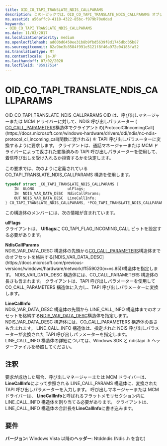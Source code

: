 ```yaml
---
title: OID_CO_TAPI_TRANSLATE_NDIS_CALLPARAMS
description: このトピックでは、OID_CO_TAPI_TRANSLATE_NDIS_CALLPARAMS オブジェクト識別子 (OID) について説明します。
ms.assetid: a56affc9-4118-4322-85bc-f979b70e0dad
keywords:
- OID_CO_TAPI_TRANSLATE_NDIS_CALLPARAMS
ms.date: 11/03/2017
ms.localizationpriority: medium
ms.openlocfilehash: ad60bd6450ee31b8b9fbd5639f8d1745dbd35b87
ms.sourcegitcommit: 82a9be3b3584f991e5121f8f46a972e04185fa52
ms.translationtype: MT
ms.contentlocale: ja-JP
ms.lasthandoff: 07/02/2020
ms.locfileid: "85917514"
---
```

# <a name="oid_co_tapi_translate_ndis_callparams"></a>OID_CO_TAPI_TRANSLATE_NDIS_CALLPARAMS

OID_CO_TAPI_TRANSLATE_NDIS_CALLPARAMS OID は、呼び出しマネージャーまたは MCM ドライバーに対して、NDIS 呼び出しパラメーター ( [CO_CALL_PARAMETERS](https://docs.microsoft.com/previous-versions/windows/hardware/network/ff545384(v=vs.85))構造体でクライアントの[ProtocolClIncomingCall](https://docs.microsoft.com/windows-hardware/drivers/ddi/ndis/nc-ndis-protocol_cl_incoming_call)関数に渡される) を TAPI 呼び出しパラメーターに変換するように要求します。 クライアントは、通話マネージャーまたは MCM ドライバーによって返された変換済みの TAPI 呼び出しパラメーターを使用して、着信呼び出しを受け入れるか拒否するかを決定します。

この要求では、次のように定義されている CO_TAPI_TRANSLATE_NDIS_CALLPARAMS 構造を使用します。

```c++
typedef struct _CO_TAPI_TRANSLATE_NDIS_CALLPARAMS {
    IN  ULONG               ulFlags;
    IN  NDIS_VAR_DATA_DESC  NdisCallParams;
    OUT NDIS_VAR_DATA_DESC  LineCallInfo;
} CO_TAPI_TRANSLATE_NDIS_CALLPARAMS, *PCO_TAPI_TRANSLATE_NDIS_CALLPARAMS;
```

この構造体のメンバーには、次の情報が含まれています。

**ulFlags**  
クライアントは、 **Ulflags**に CO_TAPI_FLAG_INCOMING_CALL ビットを設定する必要があります。

**NdisCallParams**  
NDIS_VAR_DATA_DESC 構造体の先頭から[CO_CALL_PARAMETERS](https://docs.microsoft.com/previous-versions/windows/hardware/network/ff545384(v=vs.85))構造体までのオフセットを格納する[NDIS_VAR_DATA_DESC](https://docs.microsoft.com/previous-versions/windows/hardware/network/ff559020(v=vs.85))構造体を指定します。 NDIS_VAR_DATA_DESC 構造体には、CO_CALL_PARAMETERS 構造体の長さも含まれます。 クライアントは、TAPI 呼び出しパラメーターを使用して CO_CALL_PARAMETERS 構造体に入力し、TAPI 呼び出しパラメーターに変換します。

**LineCallInfo**  
NDIS_VAR_DATA_DESC 構造体の先頭から LINE_CALL_INFO 構造体までのオフセットを格納する[NDIS_VAR_DATA_DESC](https://docs.microsoft.com/previous-versions/windows/hardware/network/ff559020(v=vs.85))構造体を指定します。 NDIS_VAR_DATA_DESC 構造体には、CO_CALL_PARAMETERS 構造体の長さも含まれます。 LINE_CALL_INFO 構造体は、指定された NDIS 呼び出しパラメーターが変換された TAPI 呼び出しパラメーターを指定します。 LINE_CALL_INFO 構造体の詳細については、Windows SDK と ndistapi .h ヘッダーファイルを参照してください。

## <a name="remarks"></a>注釈

要求が成功した場合、呼び出しマネージャーまたは MCM ドライバーは、 **LineCallInfo**によって参照される LINE_CALL_PARAMS 構造体に、変換された TAPI 呼び出しパラメーターを入力します。 呼び出しマネージャーまたは MCM ドライバーは、 **LineCallInfo**と呼ばれるフラットメモリセクション内に LINE_CALL_INFO 構造体を割り当てる必要があります。 クライアントは、LINE_CALL_INFO 構造体の合計長を**LineCallInfo**に書き込みます。

## <a name="requirements"></a>要件

**バージョン**: Windows Vista 以降の**ヘッダー**: Ntddndis (Ndis .h を含む)

